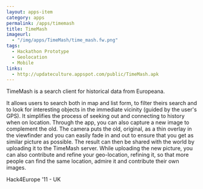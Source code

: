 ```yaml
---
layout: apps-item
category: apps
permalink: /apps/timemash
title: TimeMash
imageurl:
  - "/img/apps/TimeMash/time_mash.fw.png"
tags:
  - Hackathon Prototype
  - Geolocation
  - Mobile
links:
  - http://updateculture.appspot.com/public/TimeMash.apk
---
```


TimeMash is a search client for historical data from Europeana. 

It allows users to search both in map and list form, to filter theirs search and to look for interesting objects in the immediate vicinity (guided by the user's GPS). It simplifies the process of seeking out and connecting to history when on location. Through the app, you can also capture a new image to complement the old. The camera puts the old, original, as a thin overlay in the viewfinder and you can easily fade in and out to ensure that you get as similar picture as possible. The result can then be shared with the world by uploading it to the TimeMash server. While uploading the new picture, you can also contribute and refine your geo-location, refining it, so that more people can find the same location, admire it and contribute their own images.

Hack4Europe '11 - UK

